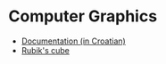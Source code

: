 # Computer Graphics

- [Documentation (in Croatian)](https://github.com/MatijaMaric/rg-lab/blob/master/rg-dok.pdf)
- [Rubik's cube](https://github.com/MatijaMaric/rg-lab/tree/master/lab3)

